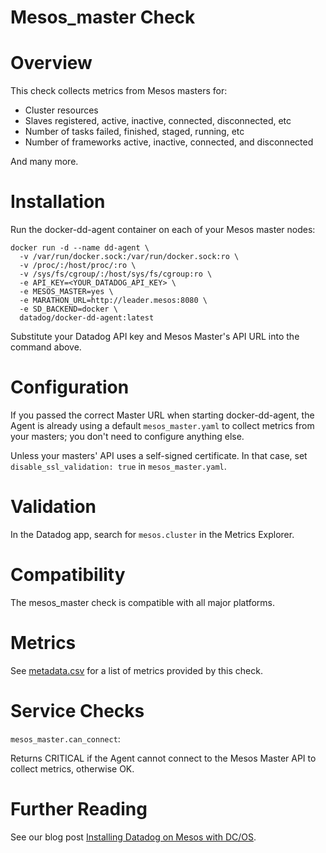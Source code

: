 # Mesos_master Check

# Overview

This check collects metrics from Mesos masters for:

* Cluster resources
* Slaves registered, active, inactive, connected, disconnected, etc
* Number of tasks failed, finished, staged, running, etc
* Number of frameworks active, inactive, connected, and disconnected

And many more.

# Installation

Run the docker-dd-agent container on each of your Mesos master nodes:

```
docker run -d --name dd-agent \
  -v /var/run/docker.sock:/var/run/docker.sock:ro \
  -v /proc/:/host/proc/:ro \
  -v /sys/fs/cgroup/:/host/sys/fs/cgroup:ro \
  -e API_KEY=<YOUR_DATADOG_API_KEY> \
  -e MESOS_MASTER=yes \
  -e MARATHON_URL=http://leader.mesos:8080 \
  -e SD_BACKEND=docker \
  datadog/docker-dd-agent:latest
```

Substitute your Datadog API key and Mesos Master's API URL into the command above.

# Configuration

If you passed the correct Master URL when starting docker-dd-agent, the Agent is already using a default `mesos_master.yaml` to collect metrics from your masters; you don't need to configure anything else.

Unless your masters' API uses a self-signed certificate. In that case, set `disable_ssl_validation: true` in `mesos_master.yaml`.

# Validation

In the Datadog app, search for `mesos.cluster` in the Metrics Explorer.

# Compatibility

The mesos_master check is compatible with all major platforms.

# Metrics

See [metadata.csv](https://github.com/DataDog/integrations-core/blob/master/mesos_master/metadata.csv) for a list of metrics provided by this check.

# Service Checks

`mesos_master.can_connect`:

Returns CRITICAL if the Agent cannot connect to the Mesos Master API to collect metrics, otherwise OK.

# Further Reading

See our blog post [Installing Datadog on Mesos with DC/OS](https://www.datadoghq.com/blog/deploy-datadog-dcos/).
